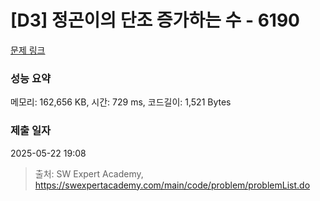 # [D3] 정곤이의 단조 증가하는 수 - 6190 

[문제 링크](https://swexpertacademy.com/main/code/problem/problemDetail.do?contestProbId=AWcPjEuKAFgDFAU4) 

### 성능 요약

메모리: 162,656 KB, 시간: 729 ms, 코드길이: 1,521 Bytes

### 제출 일자

2025-05-22 19:08



> 출처: SW Expert Academy, https://swexpertacademy.com/main/code/problem/problemList.do